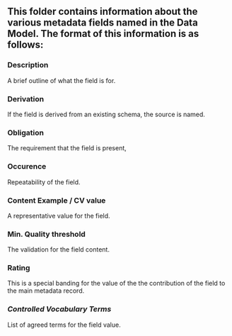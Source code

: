 ## This folder contains information about the various metadata fields named in the Data Model. The format of this information is as follows:

### Description
A brief outline of what the field is for.
### Derivation
If the field is derived from an existing schema, the source is named.
### Obligation	
The requirement that the field is present,
### Occurence	
Repeatability of the field.
### Content	Example / CV value	
A representative value for the field.
### Min. Quality threshold	
The validation for the field content.
### Rating
This is a special banding for the value of the the contribution of the field to the main metadata record.

### *Controlled Vocabulary Terms*
List of agreed terms for the field value.




